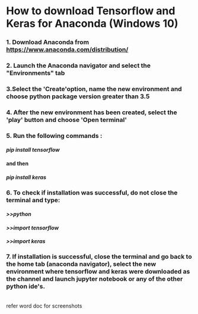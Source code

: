 # How to download Tensorflow and Keras for Anaconda (Windows 10)
### 1. Download Anaconda from https://www.anaconda.com/distribution/
### 2. Launch the Anaconda navigator and select the "Environments" tab
### 3.Select the 'Create'option, name the new environment and choose python package version greater than 3.5
### 4. After the new environment has been created, select the 'play' button and choose 'Open terminal'
### 5. Run the following commands :
#### <i>pip install tensorflow<br>
#### </i>and then <br>
#### <i>pip install keras</i>
### 6. To check if installation was successful, do not close the terminal and type: <br><i>
#### >>python<br>
#### >>import tensorflow<br>
#### >>import keras<br></i>
### 7. If installation is successful, close the terminal and go back to the home tab (anaconda navigator), select the new environment where tensorflow and keras were downloaded as the channel and launch jupyter notebook or any of the other python ide's.


<br>
 refer word doc for screenshots
